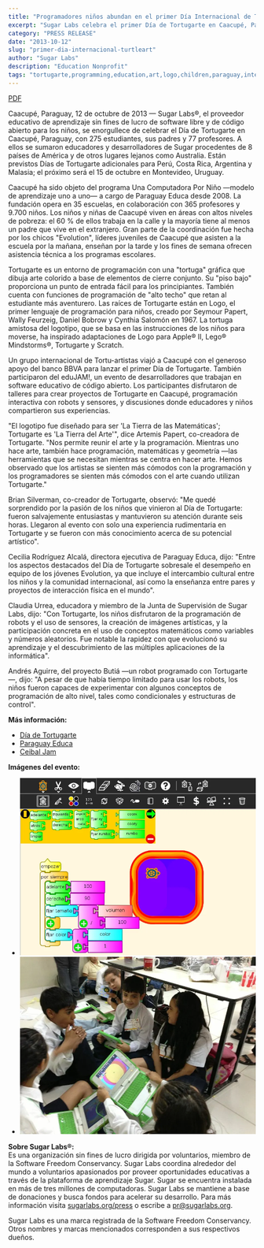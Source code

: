 ```yaml
---
title: "Programadores niños abundan en el primer Día Internacional de TurtleArt"
excerpt: "Sugar Labs celebra el primer Día de Tortugarte en Caacupé, Paraguay, con 275 estudiantes y 77 profesores explorando programación creativa a través del entorno TurtleArt."
category: "PRESS RELEASE"
date: "2013-10-12"
slug: "primer-dia-internacional-turtleart"
author: "Sugar Labs"
description: "Education Nonprofit"
tags: "tortugarte,programming,education,art,logo,children,paraguay,international-day"
---
```

<!-- markdownlint-disable -->


[PDF](/assets/post-assets/press/SugarLabsPR-es.20131015.pdf)

Caacupé, Paraguay, 12 de octubre de 2013 — Sugar Labs®, el proveedor educativo de aprendizaje sin fines de lucro de software libre y de código abierto para los niños, se enorgullece de celebrar el Día de Tortugarte en Caacupé, Paraguay, con 275 estudiantes, sus padres y 77 profesores. A ellos se sumaron educadores y desarrolladores de Sugar procedentes de 8 países de América y de otros lugares lejanos como Australia. Están previstos Días de Tortugarte adicionales para Perú, Costa Rica, Argentina y Malasia; el próximo será el 15 de octubre en Montevideo, Uruguay.

Caacupé ha sido objeto del programa Una Computadora Por Niño —modelo de aprendizaje uno a uno— a cargo de Paraguay Educa desde 2008. La fundación opera en 35 escuelas, en colaboración con 365 profesores y 9.700 niños. Los niños y niñas de Caacupé viven en áreas con altos niveles de pobreza: el 60 % de ellos trabaja en la calle y la mayoría tiene al menos un padre que vive en el extranjero. Gran parte de la coordinación fue hecha por los chicos "Evolution", líderes juveniles de Caacupé que asisten a la escuela por la mañana, enseñan por la tarde y los fines de semana ofrecen asistencia técnica a los programas escolares.

Tortugarte es un entorno de programación con una "tortuga" gráfica que dibuja arte colorido a base de elementos de cierre conjunto. Su "piso bajo" proporciona un punto de entrada fácil para los principiantes. También cuenta con funciones de programación de "alto techo" que retan al estudiante más aventurero. Las raíces de Tortugarte están en Logo, el primer lenguaje de programación para niños, creado por Seymour Papert, Wally Feurzeig, Daniel Bobrow y Cynthia Salomón en 1967. La tortuga amistosa del logotipo, que se basa en las instrucciones de los niños para moverse, ha inspirado adaptaciones de Logo para Apple® II, Lego® Mindstorms®, Tortugarte y Scratch.

Un grupo internacional de Tortu-artistas viajó a Caacupé con el generoso apoyo del banco BBVA para lanzar el primer Día de Tortugarte. También participaron del eduJAM!, un evento de desarrolladores que trabajan en software educativo de código abierto. Los participantes disfrutaron de talleres para crear proyectos de Tortugarte en Caacupé, programación interactiva con robots y sensores, y discusiones donde educadores y niños compartieron sus experiencias.

"El logotipo fue diseñado para ser 'La Tierra de las Matemáticas'; Tortugarte es 'La Tierra del Arte'", dice Artemis Papert, co-creadora de Tortugarte. "Nos permite reunir el arte y la programación. Mientras uno hace arte, también hace programación, matemáticas y geometría —las herramientas que se necesitan mientras se centra en hacer arte. Hemos observado que los artistas se sienten más cómodos con la programación y los programadores se sienten más cómodos con el arte cuando utilizan Tortugarte."

Brian Silverman, co-creador de Tortugarte, observó: "Me quedé sorprendido por la pasión de los niños que vinieron al Día de Tortugarte: fueron salvajemente entusiastas y mantuvieron su atención durante seis horas. Llegaron al evento con solo una experiencia rudimentaria en Tortugarte y se fueron con más conocimiento acerca de su potencial artístico".

Cecilia Rodríguez Alcalá, directora ejecutiva de Paraguay Educa, dijo: "Entre los aspectos destacados del Día de Tortugarte sobresale el desempeño en equipo de los jóvenes Evolution, ya que incluye el intercambio cultural entre los niños y la comunidad internacional, así como la enseñanza entre pares y proyectos de interacción física en el mundo".

Claudia Urrea, educadora y miembro de la Junta de Supervisión de Sugar Labs, dijo: "Con Tortugarte, los niños disfrutaron de la programación de robots y el uso de sensores, la creación de imágenes artísticas, y la participación concreta en el uso de conceptos matemáticos como variables y números aleatorios. Fue notable la rapidez con que evolucionó su aprendizaje y el descubrimiento de las múltiples aplicaciones de la informática".

Andrés Aguirre, del proyecto Butiá —un robot programado con Tortugarte—, dijo: "A pesar de que había tiempo limitado para usar los robots, los niños fueron capaces de experimentar con algunos conceptos de programación de alto nivel, tales como condicionales y estructuras de control".

**Más información:**  
- [Día de Tortugarte](http://turtleartday.org)  
- [Paraguay Educa](http://www.paraguayeduca.org)  
- [Ceibal Jam](http://ceibaljam.org)

**Imágenes del evento:**  
- ![Captura de pantalla](/assets/post-assets/press/caacupe-turtleartday-captura-pantalla.webp)  
- ![Evento en Caacupé](/assets/post-assets/press/caacupe-turtleartday.webp)

**Sobre Sugar Labs®:**  
Es una organización sin fines de lucro dirigida por voluntarios, miembro de la Software Freedom Conservancy. Sugar Labs coordina alrededor del mundo a voluntarios apasionados por proveer oportunidades educativas a través de la plataforma de aprendizaje Sugar. Sugar se encuentra instalada en más de tres millones de computadoras. Sugar Labs se mantiene a base de donaciones y busca fondos para acelerar su desarrollo. Para más información visita [sugarlabs.org/press](http://www.sugarlabs.org/press) o escribe a [pr@sugarlabs.org](mailto:pr@sugarlabs.org).

Sugar Labs es una marca registrada de la Software Freedom Conservancy. Otros nombres y marcas mencionados corresponden a sus respectivos dueños.